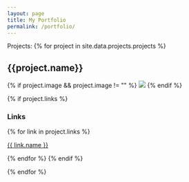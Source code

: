 ```yaml
---
layout: page
title: My Portfolio
permalink: /portfolio/
---
```


Projects:
{% for project in site.data.projects.projects %}

## {{project.name}}


  {% if project.image && project.image != "" %}
  <img src="{{ project.image }}" class="icon">
  {% endif %}
  
  {% if project.links %}
### Links
  
  {% for link in project.links %}
  
  <a href="{{ link.link }}">{{ link.name }}</a>
  
  {% endfor %}
  {% endif %}
  

{% endfor %}

